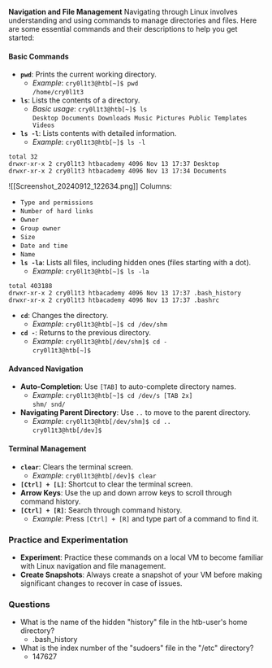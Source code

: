 **Navigation and File Management**
Navigating through Linux involves understanding and using commands to manage directories and files. Here are some essential commands and their descriptions to help you get started:
#### Basic Commands
- **`pwd`**: Prints the current working directory.
    - _Example_: `cry0l1t3@htb[~]$ pwd`  
        `/home/cry0l1t3`
- **`ls`**: Lists the contents of a directory.
    - _Basic usage_: `cry0l1t3@htb[~]$ ls`  
        `Desktop Documents Downloads Music Pictures Public Templates Videos`
- **`ls -l`**: Lists contents with detailed information.
    - _Example_: `cry0l1t3@htb[~]$ ls -l`
```
total 32
drwxr-xr-x 2 cry0l1t3 htbacademy 4096 Nov 13 17:37 Desktop
drwxr-xr-x 2 cry0l1t3 htbacademy 4096 Nov 13 17:34 Documents
```

![[Screenshot_20240912_122634.png]]
Columns:
- `Type and permissions`
- `Number of hard links`
- `Owner`
- `Group owner`
- `Size`
- `Date and time`
- `Name`
- **`ls -la`**: Lists all files, including hidden ones (files starting with a dot).
	- _Example_: `cry0l1t3@htb[~]$ ls -la`
```
total 403188
drwxr-xr-x 2 cry0l1t3 htbacademy 4096 Nov 13 17:37 .bash_history
drwxr-xr-x 2 cry0l1t3 htbacademy 4096 Nov 13 17:37 .bashrc
```
- **`cd`**: Changes the directory.
    - _Example_: `cry0l1t3@htb[~]$ cd /dev/shm`
- **`cd -`**: Returns to the previous directory.
    - _Example_: `cry0l1t3@htb[/dev/shm]$ cd -`  
        `cry0l1t3@htb[~]$`

#### Advanced Navigation
- **Auto-Completion**: Use `[TAB]` to auto-complete directory names.
    - _Example_: `cry0l1t3@htb[~]$ cd /dev/s [TAB 2x]`  
        `shm/ snd/`
- **Navigating Parent Directory**: Use `..` to move to the parent directory.
    - _Example_: `cry0l1t3@htb[/dev/shm]$ cd ..`  
        `cry0l1t3@htb[/dev]$`

#### Terminal Management
- **`clear`**: Clears the terminal screen.
    - _Example_: `cry0l1t3@htb[/dev]$ clear`
- **`[Ctrl] + [L]`**: Shortcut to clear the terminal screen.
- **Arrow Keys**: Use the up and down arrow keys to scroll through command history.
- **`[Ctrl] + [R]`**: Search through command history.
    - _Example_: Press `[Ctrl] + [R]` and type part of a command to find it.

### Practice and Experimentation
- **Experiment**: Practice these commands on a local VM to become familiar with Linux navigation and file management.
- **Create Snapshots**: Always create a snapshot of your VM before making significant changes to recover in case of issues.


### Questions
- What is the name of the hidden "history" file in the htb-user's home directory?
	- .bash_history
- What is the index number of the "sudoers" file in the "/etc" directory?
	- 147627